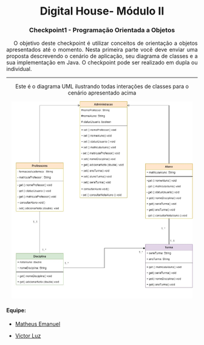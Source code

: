 
<h1 align="center">Digital House- Módulo II</h1>
<h3 align="center">Checkpoint1 - Programação Orientada a Objetos</h2>

<p align="justify">&emsp; O objetivo deste checkpoint é utilizar conceitos de orientação a objetos
apresentados até o momento. Nesta primeira parte você deve enviar uma
proposta descrevendo o cenário de aplicação, seu diagrama de classes e a sua
implementação em Java. O checkpoint pode ser realizado em dupla ou
individual.</p>


---
<p align="center">Este é o diagrama UML ilustrando todas interações de classes para o cenário apresentado acima </p>
<p align="center"><img height="520em" src="./imgDescricao/DiagramaCheckpoint1-POO.jpg" /></p>

#### Equipe:

 - <p><a href="https://github.com/fehbr800" title="Matheus Emanuel Github">Matheus Emanuel</a></p>
 - <p><a href="https://github.com/vitinop" title="Victor Luz Github">Victor Luz</a></p>

